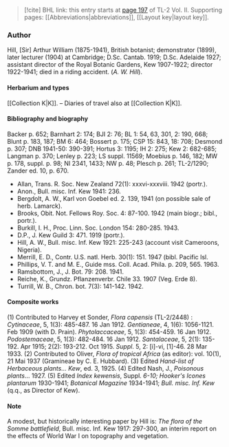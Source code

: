 > [!cite] BHL link: this entry starts at [page 197](https://www.biodiversitylibrary.org/item/103253#page/223/mode/1up) of TL-2 Vol. II.
> Supporting pages: [[Abbreviations|abbreviations]], [[Layout key|layout key]].

### Author

Hill, \[Sir\] Arthur William (1875-1941), British botanist; demonstrator (1899), later lecturer (1904) at Cambridge; D.Sc. Cantab. 1919; D.Sc. Adelaide 1927; assistant director of the Royal Botanic Gardens, Kew 1907-1922; director 1922-1941; died in a riding accident. (*A. W. Hill*).

#### Herbarium and types

[[Collection K|K]]. – Diaries of travel also at [[Collection K|K]].

#### Bibliography and biography

Backer p. 652; Barnhart 2: 174; BJI 2: 76; BL 1: 54, 63, 301, 2: 190, 668; Blunt p. 183, 187; BM 6: 464; Bossert p. 175; CSP 15: 843, 18: 708; Desmond p. 307; DNB 1941-50: 390-391; Hortus 3: 1195; IH 2: 275; Kew 2: 682-685; Langman p. 370; Lenley p. 223; LS suppl. 11569; Moebius p. 146, 182; MW p. 178, suppl. p. 98; NI 2341, 1433; NW p. 48; Plesch p. 261; TL-2/1290; Zander ed. 10, p. 670.
- Allan, Trans. R. Soc. New Zealand 72(1): xxxvi-xxxviii. 1942 (portr.).
- Anon., Bull. misc. Inf. Kew 1941: 236.
- Bergdolt, A. W., Karl von Goebel ed. 2. 139, 1941 (on possible sale of herb. Lamarck).
- Brooks, Obit. Not. Fellows Roy. Soc. 4: 87-100. 1942 (main biogr.; bibl., portr.).
- Burkill, I. H., Proc. Linn. Soc. London 154: 280-285. 1943.
- D.P., J. Kew Guild 3: 471. 1919 (portr.).
- Hill, A. W., Bull. misc. Inf. Kew 1921: 225-243 (account visit Cameroons, Nigeria).
- Merrill, E. D., Contr. U.S. natl. Herb. 30(1): 151. 1947 (bibl. Pacific Isl.
- Phillips, V. T. and M. E., Guide mss. Coll. Acad. Phila. p. 209, 565. 1963.
- Ramsbottom, J., J. Bot. 79: 208. 1941.
- Reiche, K., Grundz. Pflanzenverbr. Chile 33. 1907 (Veg. Erde 8).
- Turrill, W. B., Chron. bot. 7(3): 141-142. 1942.

#### Composite works

(1) Contributed to Harvey et Sonder, *Flora capensis* (TL-2/2448) : *Cytinaceae*, 5, 1(3): 485-487. 16 Jan 1912.
*Gentianeae*, 4, 1(6): 1056-1121. Feb 1909 (with D. Prain).
*Phytolaccaceae*, 5, 1(3): 454-459. 16 Jan 1912.
*Podostemaceae*, 5, 1(3): 482-484. 16 Jan 1912.
*Santalaceae*, 5, 2(1): 135-192. Apr 1915; 2(2): 193-212. Oct 1915.
*Suppl*. 5, 2: \[i\]-vi, \[1\]-46. 28 Mar 1933.
(2) Contributed to Oliver, *Flora of tropical Africa* (as editor): vol. 10(1), 21 Mai 1937 (Gramineae by C. E. Hubbard).
(3) Edited *Hand-list of Herbaceous plants... Kew*, ed. 3, 1925.
(4) Edited Nash, J., *Poisonous plants*... 1927.
(5) Edited *Index kewensis*, Suppl. *6-10; Hooker's Icones plantarum* 1930-1941; *Botanical Magazine* 1934-1941; *Bull. misc. Inf. Kew* (q.q., as Director of Kew).

#### Note

A modest, but historically interesting paper by Hill is: *The flora of the Somme battlefield*, Bull. misc. Inf. Kew 1917: 297-300, an interim report on the effects of World War I on topography and vegetation.

